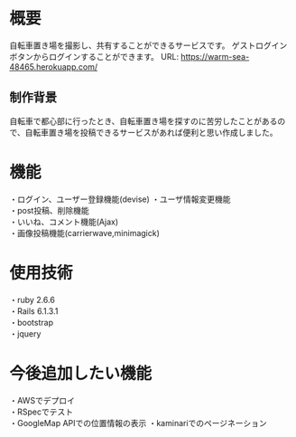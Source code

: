 # 概要
  自転車置き場を撮影し、共有することができるサービスです。
  ゲストログインボタンからログインすることができます。
  URL: https://warm-sea-48465.herokuapp.com/
## 制作背景
  自転車で都心部に行ったとき、自転車置き場を探すのに苦労したことがあるので、自転車置き場を投稿できるサービスがあれば便利と思い作成しました。
# 機能
・ログイン、ユーザー登録機能(devise) 
・ユーザ情報変更機能  
・post投稿、削除機能   
・いいね、コメント機能(Ajax)  
・画像投稿機能(carrierwave,minimagick)  
  
# 使用技術
・ruby 2.6.6  
・Rails 6.1.3.1  
・bootstrap  
・jquery  

# 今後追加したい機能
・AWSでデプロイ  
・RSpecでテスト  
・GoogleMap APIでの位置情報の表示
・kaminariでのページネーション
